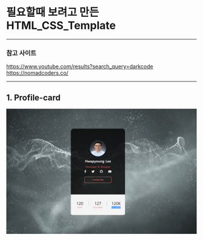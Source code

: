 # 필요할때 보려고 만든 HTML_CSS_Template

---

### 참고 사이트

https://www.youtube.com/results?search_query=darkcode  
https://nomadcoders.co/

---

## 1. Profile-card

<a href="#"><img src="https://github.com/ghkvud2/html_css_template/blob/master/image/profile-card.PNG" width="800px" alt="sample image"></a>
